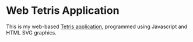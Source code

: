 # Web Tetris Application

This is my web-based [Tetris application](https://jonahmajumder.github.io/webtetris/), programmed using Javascript and HTML SVG graphics.
